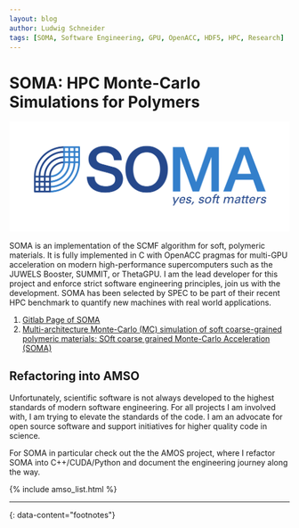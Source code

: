 ```yaml
---
layout: blog
author: Ludwig Schneider
tags: [SOMA, Software Engineering, GPU, OpenACC, HDF5, HPC, Research]
---
```


# SOMA: HPC Monte-Carlo Simulations for Polymers

![SOMA Logo](assets/images/research/soma_logo.svg)

SOMA is an implementation of the SCMF algorithm for soft, polymeric materials. It is fully implemented in C with OpenACC pragmas for multi-GPU acceleration on modern high-performance supercomputers such as the JUWELS Booster, SUMMIT, or ThetaGPU. I am the lead developer for this project and enforce strict software engineering principles, join us with the development. SOMA has been selected by SPEC to be part of their recent HPC benchmark to quantify new machines with real world applications.

1. [Gitlab Page of SOMA](https://gitlab.com/InnocentBug/SOMA)
2. [Multi-architecture Monte-Carlo (MC) simulation of soft coarse-grained polymeric materials: SOft coarse grained Monte-Carlo Acceleration (SOMA)](https://doi.org/10.1016/j.cpc.2018.08.011)

## Refactoring into AMSO

Unfortunately, scientific software is not always developed to the highest standards of modern software engineering. For all projects I am involved with, I am trying to elevate the standards of the code. I am an advocate for open source software and support initiatives for higher quality code in science.

For SOMA in particular check out the the AMOS project, where I refactor SOMA into C++/CUDA/Python and document the engineering journey along the way.

{% include amso_list.html %}

---

{: data-content="footnotes"}
